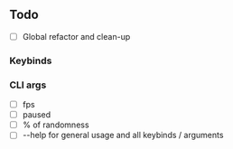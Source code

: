 ## Todo

- [ ] Global refactor and clean-up

### Keybinds

### CLI args
- [ ] fps
- [ ] paused
- [ ] % of randomness
- [ ] --help for general usage and all keybinds / arguments